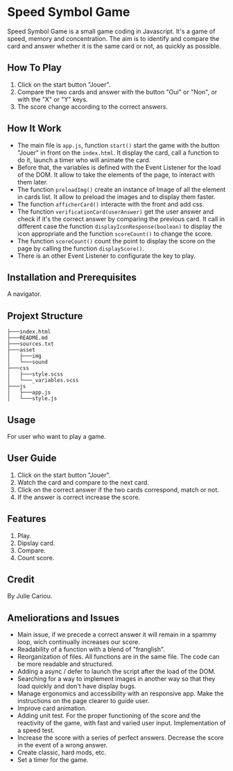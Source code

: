 # Speed Symbol Game

Speed Symbol Game is a small game coding in Javascript. 
It's a game of speed, memory and concentration. The aim is to identify and compare the card and answer whether it is the same card or not, as quickly as possible.

## How To Play

1. Click on the start button "Jouer".
2. Compare the two cards and answer with the button "Oui" or "Non", or with the "X" or "Y" keys.
3. The score change according to the correct answers.

## How It Work

* The main file is `app.js`, function `start()` start the game with the button "Jouer" in front on the `index.html`. It display the card, call a function to do it, launch a timer who will animate the card.
* Before that, the variables is defined with the Event Listener for the load of the DOM. It allow to take the elements of the page, to interact with them later.
* The function `preloadImg()` create an instance of Image of all the element in cards list. It allow to preload the images and to display them faster.
* The function `afficherCard()` interacte with the front and add css.
* The function `verificationCard(userAnswer)` get the user answer and check if it's the correct answer by comparing the previous card. It call in different case the function `displayIconResponse(boolean)` to display the icon appropriate and the function `scoreCount()` to change the score.
* The function `scoreCount()` count the point to display the score on the page by calling the function `displayScore()`.
* There is an other Event Listener to configurate the key to play.

## Installation and Prerequisites

A navigator.

## Projext Structure
```
├───index.html
├───README.md
├───sources.txt
├───asset
│   ├───img
│   └───sound
├───css
│   ├───style.scss
│   └───_variables.scss
├───js
│   ├───app.js
│   └───style.js
```

## Usage

For user who want to play a game.

## User Guide

1. Click on the start button "Jouer".
2. Watch the card and compare to the next card.
3. Click on the correct answer if the two cards correspond, match or not.
4. If the answer is correct increase the score.

## Features
1. Play.
2. Dipslay card.
3. Compare.
4. Count score.

## Credit

By Julie Cariou.

## Ameliorations and Issues

* Main issue, if we precede a correct answer it will remain in a spammy loop, wich continually increases our score.
* Readability of a function with a blend of "franglish".
* Reorganization of files. All functions are in the same file. The code can be more readable and structured.
* Adding a async / defer to launch the script after the load of the DOM.
* Searching for a way to implement images in another way so that they load quickly and don't have display bugs.
* Manage ergonomics and accessibility with an responsive app. Make the instructions on the page clearer to guide user.
* Improve card animation.
* Adding unit test. For the proper functioning of the score and the reactivity of the game, with fast and varied user input. Implementation of a speed test.
* Increase the score with a series of perfect answers. Decrease the score in the event of a wrong answer.
* Create classic, hard mods, etc.
* Set a timer for the game.
